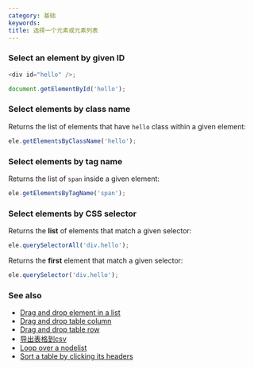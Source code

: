 ```yaml
---
category: 基础
keywords:
title: 选择一个元素或元素列表
---
```


### Select an element by given ID

```js
<div id="hello" />;

document.getElementById('hello');
```

### Select elements by class name

Returns the list of elements that have `hello` class within a given element:

```js
ele.getElementsByClassName('hello');
```

### Select elements by tag name

Returns the list of `span` inside a given element:

```js
ele.getElementsByTagName('span');
```

### Select elements by CSS selector

Returns the **list** of elements that match a given selector:

```js
ele.querySelectorAll('div.hello');
```

Returns the **first** element that match a given selector:

```js
ele.querySelector('div.hello');
```

### See also

-   [Drag and drop element in a list](/drag-and-drop-element-in-a-list)
-   [Drag and drop table column](/drag-and-drop-table-column)
-   [Drag and drop table row](/drag-and-drop-table-row)
-   [导出表格到csv](/export-a-table-to-csv)
-   [Loop over a nodelist](/loop-over-a-nodelist)
-   [Sort a table by clicking its headers](/sort-a-table-by-clicking-its-headers)
